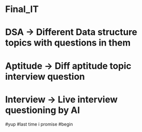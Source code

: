 # Final_IT
# DSA -> Different Data structure topics with questions in them
# Aptitude -> Diff aptitude topic interview question
# Interview -> Live interview questioning by AI

#yup
#last time i promise
#begin
